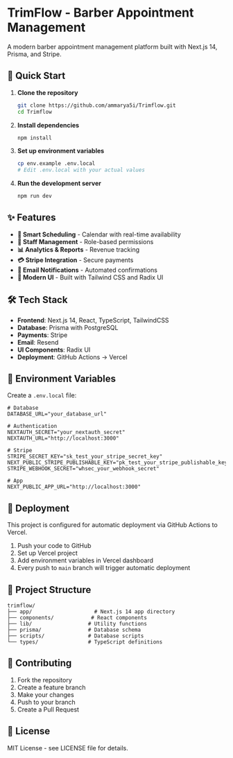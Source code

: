 # TrimFlow - Barber Appointment Management

A modern barber appointment management platform built with Next.js 14, Prisma, and Stripe.

## 🚀 Quick Start

1. **Clone the repository**
   ```bash
   git clone https://github.com/ammarya5i/Trimflow.git
   cd Trimflow
   ```

2. **Install dependencies**
   ```bash
   npm install
   ```

3. **Set up environment variables**
   ```bash
   cp env.example .env.local
   # Edit .env.local with your actual values
   ```

4. **Run the development server**
   ```bash
   npm run dev
   ```

## ✨ Features

- **🎯 Smart Scheduling** - Calendar with real-time availability
- **👥 Staff Management** - Role-based permissions
- **📊 Analytics & Reports** - Revenue tracking
- **💳 Stripe Integration** - Secure payments
- **📧 Email Notifications** - Automated confirmations
- **🎨 Modern UI** - Built with Tailwind CSS and Radix UI

## 🛠 Tech Stack

- **Frontend**: Next.js 14, React, TypeScript, TailwindCSS
- **Database**: Prisma with PostgreSQL
- **Payments**: Stripe
- **Email**: Resend
- **UI Components**: Radix UI
- **Deployment**: GitHub Actions → Vercel

## 🔧 Environment Variables

Create a `.env.local` file:

```env
# Database
DATABASE_URL="your_database_url"

# Authentication
NEXTAUTH_SECRET="your_nextauth_secret"
NEXTAUTH_URL="http://localhost:3000"

# Stripe
STRIPE_SECRET_KEY="sk_test_your_stripe_secret_key"
NEXT_PUBLIC_STRIPE_PUBLISHABLE_KEY="pk_test_your_stripe_publishable_key"
STRIPE_WEBHOOK_SECRET="whsec_your_webhook_secret"

# App
NEXT_PUBLIC_APP_URL="http://localhost:3000"
```

## 🚀 Deployment

This project is configured for automatic deployment via GitHub Actions to Vercel.

1. Push your code to GitHub
2. Set up Vercel project
3. Add environment variables in Vercel dashboard
4. Every push to `main` branch will trigger automatic deployment

## 📁 Project Structure

```
trimflow/
├── app/                    # Next.js 14 app directory
├── components/            # React components
├── lib/                  # Utility functions
├── prisma/               # Database schema
├── scripts/              # Database scripts
└── types/                # TypeScript definitions
```

## 🤝 Contributing

1. Fork the repository
2. Create a feature branch
3. Make your changes
4. Push to your branch
5. Create a Pull Request

## 📄 License

MIT License - see LICENSE file for details.